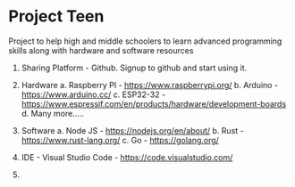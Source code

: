 # Project Teen
Project to help high and middle schoolers to learn advanced programming skills along with hardware and software resources  

1. Sharing Platform - Github. Signup to github and start using it.

2. Hardware
  a. Raspberry PI - https://www.raspberrypi.org/
  b. Arduino - https://www.arduino.cc/
  c. ESP32-32 - https://www.espressif.com/en/products/hardware/development-boards
  d. Many more.....

3. Software
  a. Node JS - https://nodejs.org/en/about/
  b. Rust - https://www.rust-lang.org/
  c. Go  - https://golang.org/
  
4. IDE - Visual Studio Code - https://code.visualstudio.com/

5. 

